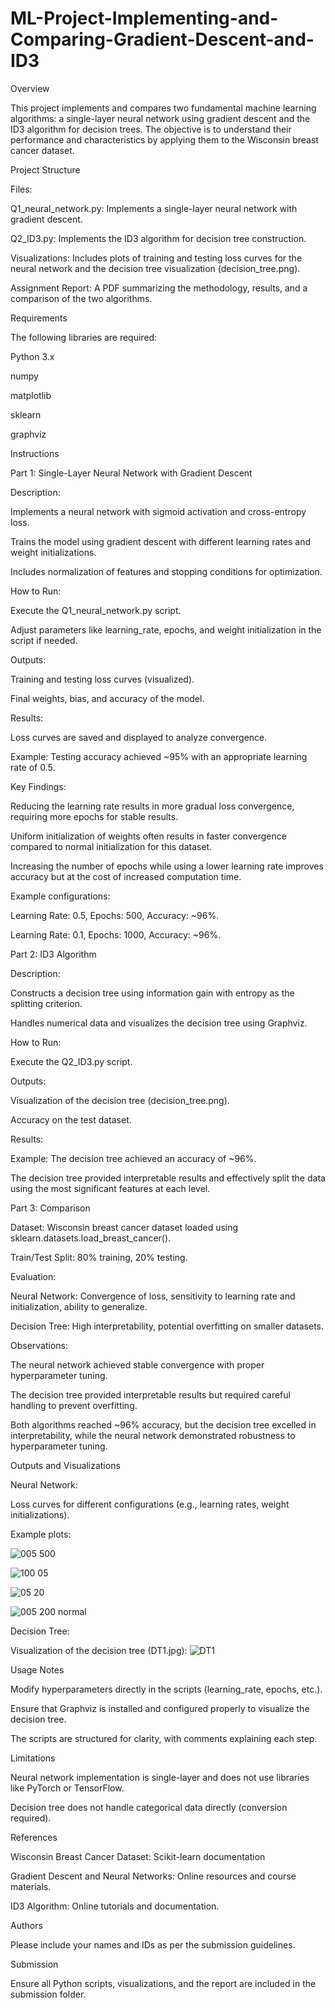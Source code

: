 # ML-Project-Implementing-and-Comparing-Gradient-Descent-and-ID3

Overview

This project implements and compares two fundamental machine learning algorithms: a single-layer neural network using gradient descent and the ID3 algorithm for decision trees. The objective is to understand their performance and characteristics by applying them to the Wisconsin breast cancer dataset.

Project Structure

Files:

Q1_neural_network.py: Implements a single-layer neural network with gradient descent.

Q2_ID3.py: Implements the ID3 algorithm for decision tree construction.

Visualizations: Includes plots of training and testing loss curves for the neural network and the decision tree visualization (decision_tree.png).

Assignment Report: A PDF summarizing the methodology, results, and a comparison of the two algorithms.

Requirements

The following libraries are required:

Python 3.x

numpy

matplotlib

sklearn

graphviz

Instructions

Part 1: Single-Layer Neural Network with Gradient Descent

Description:

Implements a neural network with sigmoid activation and cross-entropy loss.

Trains the model using gradient descent with different learning rates and weight initializations.

Includes normalization of features and stopping conditions for optimization.

How to Run:

Execute the Q1_neural_network.py script.

Adjust parameters like learning_rate, epochs, and weight initialization in the script if needed.

Outputs:

Training and testing loss curves (visualized).

Final weights, bias, and accuracy of the model.

Results:

Loss curves are saved and displayed to analyze convergence.

Example: Testing accuracy achieved ~95% with an appropriate learning rate of 0.5.

Key Findings:

Reducing the learning rate results in more gradual loss convergence, requiring more epochs for stable results.

Uniform initialization of weights often results in faster convergence compared to normal initialization for this dataset.

Increasing the number of epochs while using a lower learning rate improves accuracy but at the cost of increased computation time.

Example configurations:

Learning Rate: 0.5, Epochs: 500, Accuracy: ~96%.

Learning Rate: 0.1, Epochs: 1000, Accuracy: ~96%.

Part 2: ID3 Algorithm

Description:

Constructs a decision tree using information gain with entropy as the splitting criterion.

Handles numerical data and visualizes the decision tree using Graphviz.

How to Run:

Execute the Q2_ID3.py script.

Outputs:

Visualization of the decision tree (decision_tree.png).

Accuracy on the test dataset.

Results:

Example: The decision tree achieved an accuracy of ~96%.

The decision tree provided interpretable results and effectively split the data using the most significant features at each level.

Part 3: Comparison

Dataset: Wisconsin breast cancer dataset loaded using sklearn.datasets.load_breast_cancer().

Train/Test Split: 80% training, 20% testing.

Evaluation:

Neural Network: Convergence of loss, sensitivity to learning rate and initialization, ability to generalize.

Decision Tree: High interpretability, potential overfitting on smaller datasets.

Observations:

The neural network achieved stable convergence with proper hyperparameter tuning.

The decision tree provided interpretable results but required careful handling to prevent overfitting.

Both algorithms reached ~96% accuracy, but the decision tree excelled in interpretability, while the neural network demonstrated robustness to hyperparameter tuning.

Outputs and Visualizations

Neural Network:

Loss curves for different configurations (e.g., learning rates, weight initializations).

Example plots: 

![005 500](https://github.com/user-attachments/assets/778e53f1-752b-479d-8792-9ebe78e47cac)

![100 05](https://github.com/user-attachments/assets/6141d1d6-ec27-4bd2-92cc-413365d49701)

![05 20](https://github.com/user-attachments/assets/3ab66640-bb96-4d80-aa41-38418acaeab3)


![005 200 normal](https://github.com/user-attachments/assets/5c5f917a-3389-4f7e-81d6-b91c93377ab5)




Decision Tree:

Visualization of the decision tree (DT1.jpg):
![DT1](https://github.com/user-attachments/assets/a125ee31-1a9b-4a53-b1db-29db6d1b7190)


Usage Notes

Modify hyperparameters directly in the scripts (learning_rate, epochs, etc.).

Ensure that Graphviz is installed and configured properly to visualize the decision tree.

The scripts are structured for clarity, with comments explaining each step.

Limitations

Neural network implementation is single-layer and does not use libraries like PyTorch or TensorFlow.

Decision tree does not handle categorical data directly (conversion required).

References

Wisconsin Breast Cancer Dataset: Scikit-learn documentation

Gradient Descent and Neural Networks: Online resources and course materials.

ID3 Algorithm: Online tutorials and documentation.

Authors

Please include your names and IDs as per the submission guidelines.

Submission

Ensure all Python scripts, visualizations, and the report are included in the submission folder.


